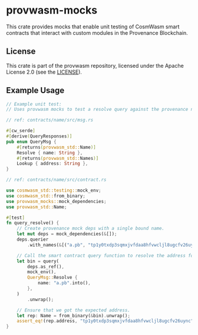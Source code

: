 # provwasm-mocks

This crate provides mocks that enable unit testing of CosmWasm smart contracts that interact with
custom modules in the Provenance Blockchain.

## License

This crate is part of the provwasm repository, licensed under the Apache License 2.0
(see the [LICENSE](https://github.com/provenance-io/provwasm/blob/main/LICENSE)).

## Example Usage

```rust
// Example unit test:
// Uses provwasm mocks to test a resolve query against the provenance name module.

// ref: contracts/name/src/msg.rs

#[cw_serde]
#[derive(QueryResponses)]
pub enum QueryMsg {
    #[returns(provwasm_std::Name)]
    Resolve { name: String },
    #[returns(provwasm_std::Names)]
    Lookup { address: String },
}

// ref: contracts/name/src/contract.rs

use cosmwasm_std::testing::mock_env;
use cosmwasm_std::from_binary;
use provwasm_mocks::mock_dependencies;
use provwasm_std::Name;

#[test]
fn query_resolve() {
    // Create provenance mock deps with a single bound name.
    let mut deps = mock_dependencies(&[]);
    deps.querier
        .with_names(&[("a.pb", "tp1y0txdp3sqmxjvfdaa8hfvwcljl8ugcfv26uync", false)]);

    // Call the smart contract query function to resolve the address for our test name.
    let bin = query(
        deps.as_ref(),
        mock_env(),
        QueryMsg::Resolve {
            name: "a.pb".into(),
        },
    )
        .unwrap();

    // Ensure that we got the expected address.
    let rep: Name = from_binary(&bin).unwrap();
    assert_eq!(rep.address, "tp1y0txdp3sqmxjvfdaa8hfvwcljl8ugcfv26uync")
}
```
